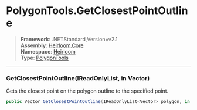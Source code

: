 # PolygonTools.GetClosestPointOutline

> **Framework**: .NETStandard,Version=v2.1  
> **Assembly**: [Heirloom.Core][0]  
> **Namespace**: [Heirloom][0]  
> **Type**: [PolygonTools][1]  

--------------------------------------------------------------------------------

### GetClosestPointOutline(IReadOnlyList<Vector>, in Vector)

Gets the closest point on the polygon outline to the specified point.

```cs
public Vector GetClosestPointOutline(IReadOnlyList<Vector> polygon, in Vector point)
```

[0]: ../Heirloom.Core.md
[1]: Heirloom.PolygonTools.md
